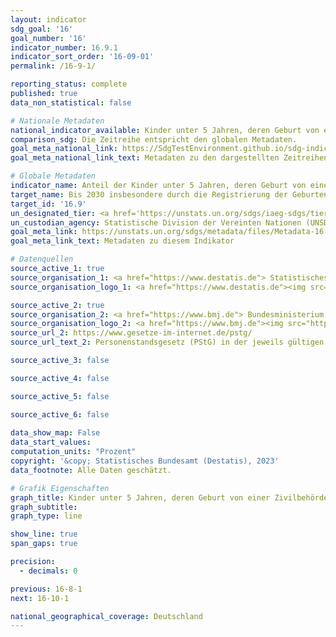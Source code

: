 ```yaml
---
layout: indicator    
sdg_goal: '16'    
goal_number: '16'    
indicator_number: 16.9.1    
indicator_sort_order: '16-09-01'    
permalink: /16-9-1/    

reporting_status: complete    
published: true    
data_non_statistical: false    

# Nationale Metadaten    
national_indicator_available: Kinder unter 5 Jahren, deren Geburt von einer Zivilbehörde registriert worden ist    
comparison_sdg: Die Zeitreihe entspricht den globalen Metadaten.    
goal_meta_national_link: https://SdgTestEnvironment.github.io/sdg-indicators/public/Meta/16.9.1.pdf
goal_meta_national_link_text: Metadaten zu den dargestellten Zeitreihen    

# Globale Metadaten    
indicator_name: Anteil der Kinder unter 5 Jahren, deren Geburt von einer Zivilbehörde registriert wurde, nach Alter    
target_name: Bis 2030 insbesondere durch die Registrierung der Geburten dafür sorgen, dass alle Menschen eine rechtliche Identität haben    
target_id: '16.9'    
un_designated_tier: <a href='https://unstats.un.org/sdgs/iaeg-sdgs/tier-classification/' title='Klicken Sie hier um weitere Informationen zur UN-Tier-Klassifikation zu erhalten.'  target='_blank'>Tier I</a>    
un_custodian_agency: Statistische Division der Vereinten Nationen (UNSD)<br>Kinderhilfswerk der Vereinten Nationen (UNICEF)    
goal_meta_link: https://unstats.un.org/sdgs/metadata/files/Metadata-16-09-01.pdf    
goal_meta_link_text: Metadaten zu diesem Indikator        

# Datenquellen
source_active_1: true
source_organisation_1: <a href="https://www.destatis.de"> Statistisches Bundesamt (Destatis) </a>
source_organisation_logo_1: <a href="https://www.destatis.de"><img src="https://g205sdgs.github.io/sdg-indicators/public/OrgImgDe/destatis.png" alt="Logo destatis" style="height:60px; width:148px"/></a>

source_active_2: true
source_organisation_2: <a href="https://www.bmj.de"> Bundesministerium der Justiz (BMJ) und das Bundesamt für Justiz (BfJ) </a>
source_organisation_logo_2: <a href="https://www.bmj.de"><img src="https://g205sdgs.github.io/sdg-indicators/public/OrgImgDe/bmj.png" alt="Logo bmj" style="height:60px; width:148px"/></a>
source_url_2: https://www.gesetze-im-internet.de/pstg/
source_url_text_2: Personenstandsgesetz (PStG) in der jeweils gültigen Fassung

source_active_3: false

source_active_4: false

source_active_5: false

source_active_6: false
    
data_show_map: False    
data_start_values:     
computation_units: "Prozent"    
copyright: '&copy; Statistisches Bundesamt (Destatis), 2023'    
data_footnote: Alle Daten geschätzt.    

# Grafik Eigenschaften    
graph_title: Kinder unter 5 Jahren, deren Geburt von einer Zivilbehörde registriert worden ist
graph_subtitle:     
graph_type: line    

show_line: true
span_gaps: true

precision:
  - decimals: 0    

previous: 16-8-1    
next: 16-10-1    

national_geographical_coverage: Deutschland    
---
```


<span></span>